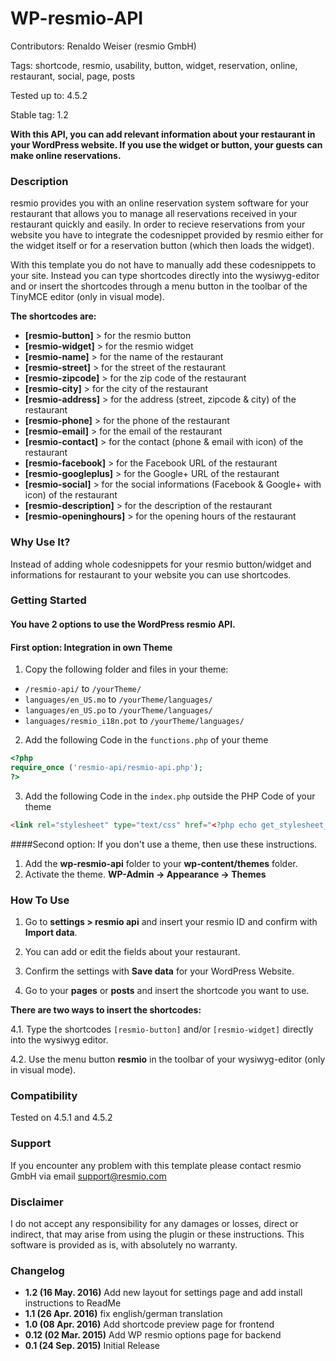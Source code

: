 # WP-resmio-API 
Contributors: Renaldo Weiser (resmio GmbH)

Tags: shortcode, resmio, usability, button, widget, reservation, online, restaurant, social, page, posts
 
Tested up to: 4.5.2

Stable tag: 1.2


**With this API, you can add relevant information about your restaurant in your WordPress website. If you use the widget or button, your guests can make online reservations.**


### Description
resmio provides you with an online reservation system software for your restaurant that allows you to manage all reservations received in your restaurant quickly and easily. In order to recieve reservations from your website you have to integrate the codesnippet provided by resmio either for the widget itself or for a reservation button (which then loads the widget).

With this template you do not have to manually add these codesnippets to your site. Instead you can type shortcodes directly into the wysiwyg-editor and or insert the shortcodes through a menu button in the toolbar of the TinyMCE editor (only in visual mode).


**The shortcodes are:**

- **[resmio-button]** > for the resmio button
- **[resmio-widget]** > for the resmio widget
- **[resmio-name]** > for the name of the restaurant
- **[resmio-street]** > for the street of the restaurant
- **[resmio-zipcode]** > for the zip code of the restaurant
- **[resmio-city]** > for the city of the restaurant
- **[resmio-address]** > for the address (street, zipcode & city) of the restaurant
- **[resmio-phone]** > for the phone of the restaurant
- **[resmio-email]** > for the email of the restaurant
- **[resmio-contact]** > for the contact (phone & email with icon) of the restaurant
- **[resmio-facebook]** > for the Facebook URL of the restaurant
- **[resmio-googleplus]** > for the Google+ URL of the restaurant
- **[resmio-social]** > for the social informations (Facebook & Google+ with icon) of the restaurant
- **[resmio-description]** > for the description of the restaurant
- **[resmio-openinghours]** > for the opening hours of the restaurant


### Why Use It?
Instead of adding whole codesnippets for your resmio button/widget and informations for restaurant to your website you can use shortcodes.

### Getting Started
#### You have 2 options to use the WordPress resmio API.
#### First option: Integration in own Theme
1. Copy the following folder and files in your theme:
 - `/resmio-api/` to `/yourTheme/`
 - `languages/en_US.mo` to `/yourTheme/languages/`
 - `languages/en_US.po` to `/yourTheme/languages/`
 - `languages/resmio_i18n.pot` to `/yourTheme/languages/`

2. Add the following Code in the `functions.php` of your theme
```php
<?php
require_once ('resmio-api/resmio-api.php');
?>
```
3. Add the following Code in the `index.php` outside the PHP Code of your theme
```html
<link rel="stylesheet" type="text/css" href="<?php echo get_stylesheet_directory_uri(); ?>/resmio-api/css/resmio-style.css">
```
####Second option: If you don't use a theme, then use these instructions.
1. Add the **wp-resmio-api** folder to your **wp-content/themes** folder.
2. Activate the theme. **WP-Admin -> Appearance -> Themes**


### How To Use
1. Go to **settings > resmio api** and insert your resmio ID and confirm with **Import data**. 

2. You can add or edit the fields about your restaurant.

3. Confirm the settings with **Save data** for your WordPress Website.

4. Go to your **pages** or **posts** and insert the shortcode you want to use.

 **There are two ways to insert the shortcodes:**

4.1. Type the shortcodes `[resmio-button]` and/or `[resmio-widget]` directly into the wysiwyg editor.

4.2. Use the menu button **resmio** in the toolbar of your wysiwyg-editor (only in visual mode).


### Compatibility
Tested on 4.5.1 and 4.5.2


### Support
If you encounter any problem with this template please contact resmio GmbH via email support@resmio.com


### Disclaimer
I do not accept any responsibility for any damages or losses, direct or indirect, that may arise from using the plugin or these instructions. This software is provided as is, with absolutely no warranty.


### Changelog

* **1.2 (16 May. 2016)** Add new layout for settings page and add install instructions to ReadMe
* **1.1 (26 Apr. 2016)** fix english/german translation
* **1.0 (08 Apr. 2016)** Add shortcode preview page for frontend
* **0.12 (02 Mar. 2015)** Add WP resmio options page for backend
* **0.1 (24 Sep. 2015)** Initial Release 
